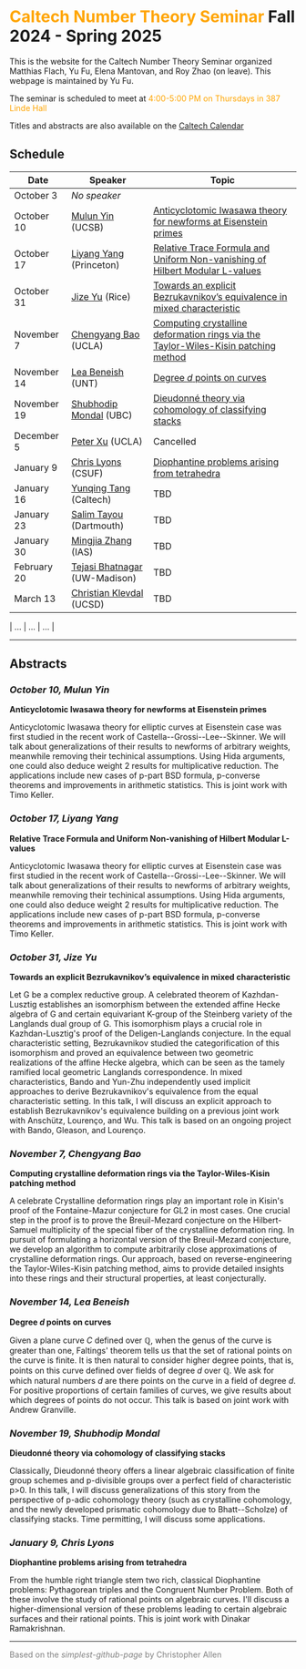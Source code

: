 # <span style="color:orange">Caltech Number Theory Seminar</span> Fall 2024 - Spring 2025

This is the website for the Caltech Number Theory Seminar organized Matthias Flach, Yu Fu, Elena Mantovan, and Roy Zhao (on leave).
This webpage is maintained by Yu Fu.

The seminar is scheduled to meet at <span style="color:orange">4:00-5:00 PM on Thursdays in 387 Linde Hall</span>

Titles and abstracts are also available on the [Caltech Calendar](https://pma.caltech.edu/calendar/week)

## Schedule

| Date          | Speaker           | Topic |
| ----          | -------           | ----- |
| October 3     | _No speaker_      |       |
| October 10    | [Mulun Yin](https://www.math.ucsb.edu/people/mulun-yin) (UCSB) | [Anticyclotomic Iwasawa theory for newforms at Eisenstein primes](#oct10) |
| October 17    | [Liyang Yang](https://lyliyangyang.github.io/) (Princeton) | [Relative Trace Formula and Uniform Non-vanishing of Hilbert Modular L-values](#oct17) |
| October 31    | [Jize Yu](https://sites.google.com/view/jize-yu-math/home?authuser=0) (Rice) | [Towards an explicit Bezrukavnikov’s equivalence in mixed characteristic](#oct31) |
| November 7    | [Chengyang Bao](https://math.uchicago.edu/~c.y.bao/) (UCLA) | [Computing crystalline deformation rings via the Taylor-Wiles-Kisin patching method](#nov7) |
| November 14   | [Lea Beneish](https://sites.google.com/view/lea-beneish/home) (UNT) | [Degree $d$ points on curves](#nov14) |
| November 19   | [Shubhodip Mondal](https://personal.math.ubc.ca/~smondal/)  (UBC) | [Dieudonné theory via cohomology of classifying stacks](#nov19) |
| December 5    | [Peter Xu](https://www.math.ucla.edu/people/visiting/peterx)  (UCLA) | Cancelled |
| January 9     | [Chris Lyons](https://www.fullerton.edu/math/faculty/clyons/)  (CSUF) | [Diophantine problems arising from tetrahedra](#jan9) |
| January 16    | [Yunqing Tang](https://math.berkeley.edu/~ytang/) (Caltech)  | TBD |
| January 23    | [Salim Tayou](https://math.dartmouth.edu/~stayou/) (Dartmouth) | TBD |
| January 30    | [Mingjia Zhang](https://www.ias.edu/scholars/mingjia-zhang) (IAS) | TBD |
| February 20   | [Tejasi Bhatnagar](https://sites.google.com/view/tbhatnagar/home?authuser=0) (UW-Madison) | TBD |
| March 13      | [Christian Klevdal](https://sites.google.com/view/christianklevdal/home) (UCSD) | TBD |

| ...           | ... | ... |

---

## Abstracts

<a name="oct10"></a>
### _October 10, Mulun Yin_
**Anticyclotomic Iwasawa theory for newforms at Eisenstein primes**

Anticyclotomic Iwasawa theory for elliptic curves at Eisenstein case was first studied in the recent work of Castella--Grossi--Lee--Skinner. We will talk about generalizations of their results to newforms of arbitrary weights, meanwhile removing their techinical assumptions. Using Hida arguments, one could also deduce weight 2 results for multiplicative reduction. The applications include new cases of p-part BSD formula, p-converse theorems and improvements in arithmetic statistics. This is joint work with Timo Keller.

<a name="oct17"></a>
### _October 17, Liyang Yang_
**Relative Trace Formula and Uniform Non-vanishing of Hilbert Modular L-values**

Anticyclotomic Iwasawa theory for elliptic curves at Eisenstein case was first studied in the recent work of Castella--Grossi--Lee--Skinner. We will talk about generalizations of their results to newforms of arbitrary weights, meanwhile removing their techinical assumptions. Using Hida arguments, one could also deduce weight 2 results for multiplicative reduction. The applications include new cases of p-part BSD formula, p-converse theorems and improvements in arithmetic statistics. This is joint work with Timo Keller.

<a name="oct31"></a>
### _October 31, Jize Yu_
**Towards an explicit Bezrukavnikov’s equivalence in mixed characteristic**

Let G be a complex reductive group. A celebrated theorem of Kazhdan-Lusztig establishes an isomorphism between the extended affine Hecke algebra of G and certain equivariant K-group of the Steinberg variety of the Langlands dual group of G. This isomorphism plays a crucial role in Kazhdan-Lusztig's proof of the Deligen-Langlands conjecture. In the equal characteristic setting, Bezrukavnikov studied the categorification of this isomorphism and proved an equivalence between two geometric realizations of the affine Hecke algebra, which can be seen as the tamely ramified local geometric Langlands correspondence. In mixed characteristics, Bando and Yun-Zhu independently used implicit approaches to derive Bezrukavnikov's equivalence from the equal characteristic setting. In this talk, I will discuss an explicit approach to establish Bezrukavnikov's equivalence building on a previous joint work with Anschütz, Lourenço, and Wu. This talk is based on an ongoing project with Bando, Gleason, and Lourenço.

<a name="nov7"></a>
### _November 7, Chengyang Bao_
**Computing crystalline deformation rings via the Taylor-Wiles-Kisin patching method**

A celebrate Crystalline deformation rings play an important role in Kisin's proof of the Fontaine-Mazur conjecture for GL2 in most cases. One crucial step in the proof is to prove the Breuil-Mezard conjecture on the Hilbert-Samuel multiplicity of the special fiber of the crystalline deformation ring. In pursuit of formulating a horizontal version of the Breuil-Mezard conjecture, we develop an algorithm to compute arbitrarily close approximations of crystalline deformation rings. Our approach, based on reverse-engineering the Taylor-Wiles-Kisin patching method, aims to provide detailed insights into these rings and their structural properties, at least conjecturally.

<a name="nov14"></a>
### _November 14, Lea Beneish_
**Degree $d$ points on curves**

Given a plane curve $C$ defined over $\mathbb{Q}$, when the genus of the curve is greater than one, Faltings' theorem tells us that the set of rational points on the curve is finite. It is then natural to consider higher degree points, that is, points on this curve defined over fields of degree $d$ over $\mathbb{Q}$. We ask for which natural numbers $d$ are there points on the curve in a field of degree $d$. For positive proportions of certain families of curves, we give results about which degrees of points do not occur. This talk is based on joint work with Andrew Granville.


<a name="nov19"></a>
### _November 19, Shubhodip Mondal_
**Dieudonné theory via cohomology of classifying stacks**

Classically, Dieudonné theory offers a linear algebraic classification of finite group schemes and p-divisible groups over a perfect field of characteristic p>0. In this talk, I will discuss generalizations of this story from the perspective of p-adic cohomology theory (such as crystalline cohomology, and the newly developed prismatic cohomology due to Bhatt--Scholze) of classifying stacks. Time permitting, I will discuss some applications.

<a name="jan9"></a>
### _January 9, Chris Lyons_
**Diophantine problems arising from tetrahedra**

From the humble right triangle stem two rich, classical Diophantine problems: Pythagorean triples and the Congruent Number Problem. Both of these involve the study of rational points on algebraic curves. I'll discuss a higher-dimensional version of these problems leading to certain algebraic surfaces and their rational points. This is joint work with Dinakar Ramakrishnan.


---

<span style="color:gray"> Based on the *simplest-github-page* by  Christopher Allen </span>
